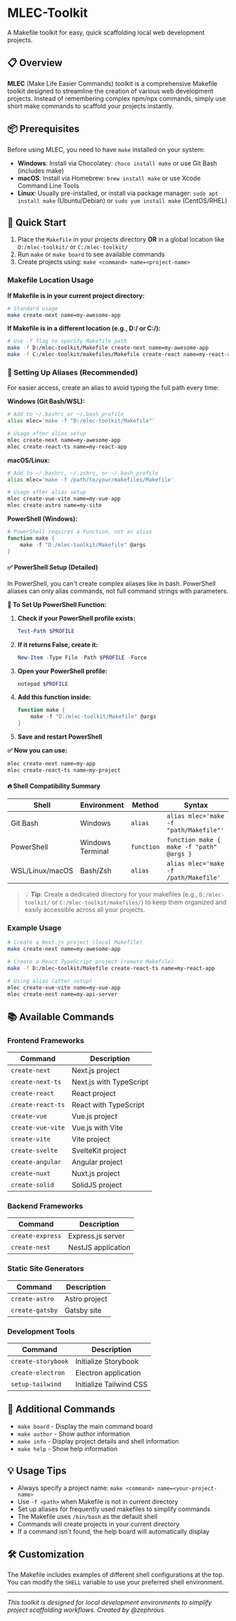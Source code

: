 # MLEC-Toolkit

A Makefile toolkit for easy, quick scaffolding local web development projects.

## 📋 Overview

**MLEC** (Make Life Easier Commands) toolkit is a comprehensive Makefile toolkit designed to streamline the creation of various web development projects. Instead of remembering complex npm/npx commands, simply use short make commands to scaffold your projects instantly.

## 📦 Prerequisites

Before using MLEC, you need to have `make` installed on your system:

- **Windows**: Install via Chocolatey: `choco install make` or use Git Bash (includes make)
- **macOS**: Install via Homebrew: `brew install make` or use Xcode Command Line Tools
- **Linux**: Usually pre-installed, or install via package manager: `sudo apt install make` (Ubuntu/Debian) or `sudo yum install make` (CentOS/RHEL)

## 🚀 Quick Start

1. Place the `Makefile` in your projects directory **OR** in a global location like `D:/mlec-toolkit/` or `C:/mlec-toolkit/`
2. Run `make` or `make board` to see available commands
3. Create projects using: `make <command> name=<project-name>`

### Makefile Location Usage

**If Makefile is in your current project directory:**

```bash
# Standard usage
make create-next name=my-awesome-app
```

**If Makefile is in a different location (e.g., D:/ or C:/):**

```bash
# Use -f flag to specify Makefile path
make -f D:/mlec-toolkit/Makefile create-next name=my-awesome-app
make -f C:/mlec-toolkit/makefiles/Makefile create-react name=my-react-app
```

### 🔗 Setting Up Aliases (Recommended)

For easier access, create an alias to avoid typing the full path every time:

**Windows (Git Bash/WSL):**

```bash
# Add to ~/.bashrc or ~/.bash_profile
alias mlec='make -f "D:/mlec-toolkit/Makefile"'

# Usage after alias setup
mlec create-next name=my-awesome-app
mlec create-react-ts name=my-react-app
```

**macOS/Linux:**

```bash
# Add to ~/.bashrc, ~/.zshrc, or ~/.bash_profile
alias mlec='make -f /path/to/your/makefiles/Makefile'

# Usage after alias setup
mlec create-vue-vite name=my-vue-app
mlec create-astro name=my-site
```

**PowerShell (Windows):**

```powershell
# PowerShell requires a function, not an alias
function make {
    make -f "D:/mlec-toolkit/Makefile" @args
}
```

#### ✅ PowerShell Setup (Detailed)

In PowerShell, you can't create complex aliases like in bash. PowerShell aliases can only alias commands, not full command strings with parameters.

**🔧 To Set Up PowerShell Function:**

1. **Check if your PowerShell profile exists:**

   ```powershell
   Test-Path $PROFILE
   ```

2. **If it returns False, create it:**

   ```powershell
   New-Item -Type File -Path $PROFILE -Force
   ```

3. **Open your PowerShell profile:**

   ```powershell
   notepad $PROFILE
   ```

4. **Add this function inside:**

   ```powershell
   function make {
       make -f "D:/mlec-toolkit/Makefile" @args
   }
   ```

5. **Save and restart PowerShell**

**✅ Now you can use:**

```powershell
mlec create-next name=my-app
mlec create-react-ts name=my-project
```

#### 🔥 Shell Compatibility Summary

| Shell | Environment | Method | Syntax |
|-------|-------------|--------|--------|
| Git Bash | Windows | `alias` | `alias mlec='make -f "path/Makefile"'` |
| PowerShell | Windows Terminal | `function` | `function make { make -f "path" @args }` |
| WSL/Linux/macOS | Bash/Zsh | `alias` | `alias mlec='make -f /path/Makefile'` |

> 💡 **Tip**: Create a dedicated directory for your makefiles (e.g., `D:/mlec-toolkit/` or `C:/mlec-toolkit/makefiles/`) to keep them organized and easily accessible across all your projects.

### Example Usage

```bash
# Create a Next.js project (local Makefile)
make create-next name=my-awesome-app

# Create a React TypeScript project (remote Makefile)
make -f D:/mlec-toolkit/Makefile create-react-ts name=my-react-app

# Using alias (after setup)
mlec create-vue-vite name=my-vue-app
mlec create-nest name=my-api-server
```

## 📚 Available Commands

### Frontend Frameworks

| Command | Description |
|---------|-------------|
| `create-next` | Next.js project |
| `create-next-ts` | Next.js with TypeScript |
| `create-react` | React project |
| `create-react-ts` | React with TypeScript |
| `create-vue` | Vue.js project |
| `create-vue-vite` | Vue.js with Vite |
| `create-vite` | Vite project |
| `create-svelte` | SvelteKit project |
| `create-angular` | Angular project |
| `create-nuxt` | Nuxt.js project |
| `create-solid` | SolidJS project |

### Backend Frameworks

| Command | Description |
|---------|-------------|
| `create-express` | Express.js server |
| `create-nest` | NestJS application |

### Static Site Generators

| Command | Description |
|---------|-------------|
| `create-astro` | Astro project |
| `create-gatsby` | Gatsby site |

### Development Tools

| Command | Description |
|---------|-------------|
| `create-storybook` | Initialize Storybook |
| `create-electron` | Electron application |
| `setup-tailwind` | Initialize Tailwind CSS |

## 🔧 Additional Commands

- `make board` - Display the main command board
- `make author` - Show author information
- `make info` - Display project details and shell information
- `make help` - Show help information

## 💡 Usage Tips

- Always specify a project name: `make <command> name=<your-project-name>`
- Use `-f <path>` when Makefile is not in current directory
- Set up aliases for frequently used makefiles to simplify commands
- The Makefile uses `/bin/bash` as the default shell
- Commands will create projects in your current directory
- If a command isn't found, the help board will automatically display

## 🛠️ Customization

The Makefile includes examples of different shell configurations at the top. You can modify the `SHELL` variable to use your preferred shell environment.

---

*This toolkit is designed for local development environments to simplify project scaffolding workflows. Created by @zephrous.*
